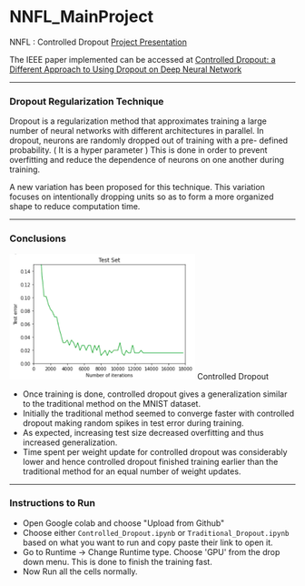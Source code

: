 # NNFL_MainProject
NNFL : Controlled Dropout
[Project Presentation](https://github.com/)

The IEEE paper implemented can be accessed at [Controlled Dropout: a Different Approach to Using Dropout on Deep Neural Network](https://ieeexplore.ieee.org/document/7881693)

---

### Dropout Regularization Technique

Dropout is a regularization method that approximates training a large number of neural networks with different architectures in parallel.
In dropout, neurons are  randomly dropped out of training with a pre- defined probability. ( It is a hyper parameter )
This is done in order to prevent overfitting and reduce the dependence of neurons on one another during training.

A new variation has been proposed for this technique. This variation focuses on intentionally dropping units so as to form a more organized shape to reduce computation time.

---

### Conclusions

![testerr_controlled](/testerror_controlled_dropout.png)
Controlled Dropout

 - Once training is done, controlled dropout gives a generalization similar to the traditional method on the MNIST dataset.
 - Initially the traditional method seemed to converge faster with controlled dropout making random spikes in test error during training.
 - As expected, increasing test size decreased overfitting and thus increased generalization.
 - Time spent per weight update for controlled dropout was considerably lower and hence controlled dropout finished training earlier than the traditional method for an equal number of weight updates.
 
 ---

### Instructions to Run
- Open Google colab and choose "Upload from Github"
- Choose either `Controlled_Dropout.ipynb` or `Traditional_Dropout.ipynb` based on what you want to run and copy paste their link to open it.
- Go to Runtime -> Change Runtime type. Choose 'GPU' from the drop down menu. This is done to finish the training fast.
- Now Run all the cells normally.
